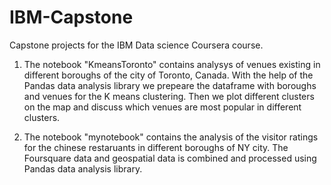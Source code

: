 # IBM-Capstone
Capstone projects for the IBM Data science Coursera course. 
1) The notebook "KmeansToronto" contains analysys of venues existing in different boroughs of the city of Toronto, Canada. 
With the help of the Pandas data analysis library we prepeare the dataframe with boroughs and venues for the K means clustering. 
Then we plot different clusters on the map and discuss which venues are most popular in different clusters. 

2) The notebook "mynotebook" contains the analysis of the visitor ratings for the chinese restaruants in different boroughs of NY city. 
The Foursquare data and geospatial data is combined and processed using Pandas data analysis library.  
